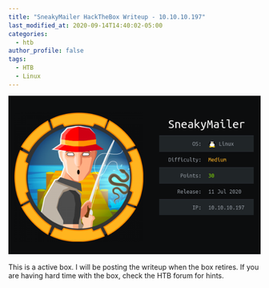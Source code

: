 ```yaml
---
title: "SneakyMailer HackTheBox Writeup - 10.10.10.197"
last_modified_at: 2020-09-14T14:40:02-05:00
categories:
  - htb
author_profile: false
tags:
  - HTB
  - Linux
---
```


![image](/assets/images/htb-boxes/sneaky.png)

This is a active box. I will be posting the writeup when the box retires. If you are having hard time with the box, check the HTB forum for hints.
